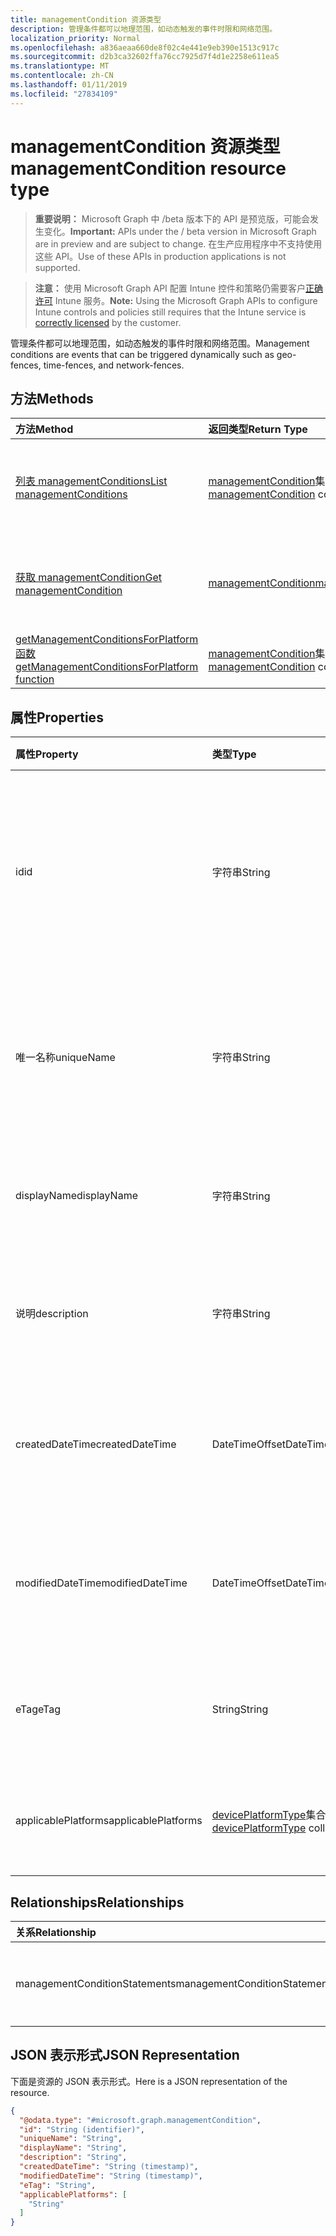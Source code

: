 ```yaml
---
title: managementCondition 资源类型
description: 管理条件都可以地理范围，如动态触发的事件时限和网络范围。
localization_priority: Normal
ms.openlocfilehash: a836aeaa660de8f02c4e441e9eb390e1513c917c
ms.sourcegitcommit: d2b3ca32602ffa76cc7925d7f4d1e2258e611ea5
ms.translationtype: MT
ms.contentlocale: zh-CN
ms.lasthandoff: 01/11/2019
ms.locfileid: "27834109"
---
```

# <a name="managementcondition-resource-type"></a><span data-ttu-id="be92b-103">managementCondition 资源类型</span><span class="sxs-lookup"><span data-stu-id="be92b-103">managementCondition resource type</span></span>

> <span data-ttu-id="be92b-104">**重要说明：** Microsoft Graph 中 /beta 版本下的 API 是预览版，可能会发生变化。</span><span class="sxs-lookup"><span data-stu-id="be92b-104">**Important:** APIs under the / beta version in Microsoft Graph are in preview and are subject to change.</span></span> <span data-ttu-id="be92b-105">在生产应用程序中不支持使用这些 API。</span><span class="sxs-lookup"><span data-stu-id="be92b-105">Use of these APIs in production applications is not supported.</span></span>

> <span data-ttu-id="be92b-106">**注意：** 使用 Microsoft Graph API 配置 Intune 控件和策略仍需要客户[正确许可](https://go.microsoft.com/fwlink/?linkid=839381) Intune 服务。</span><span class="sxs-lookup"><span data-stu-id="be92b-106">**Note:** Using the Microsoft Graph APIs to configure Intune controls and policies still requires that the Intune service is [correctly licensed](https://go.microsoft.com/fwlink/?linkid=839381) by the customer.</span></span>

<span data-ttu-id="be92b-107">管理条件都可以地理范围，如动态触发的事件时限和网络范围。</span><span class="sxs-lookup"><span data-stu-id="be92b-107">Management conditions are events that can be triggered dynamically such as geo-fences, time-fences, and network-fences.</span></span>
## <a name="methods"></a><span data-ttu-id="be92b-108">方法</span><span class="sxs-lookup"><span data-stu-id="be92b-108">Methods</span></span>
|<span data-ttu-id="be92b-109">方法</span><span class="sxs-lookup"><span data-stu-id="be92b-109">Method</span></span>|<span data-ttu-id="be92b-110">返回类型</span><span class="sxs-lookup"><span data-stu-id="be92b-110">Return Type</span></span>|<span data-ttu-id="be92b-111">说明</span><span class="sxs-lookup"><span data-stu-id="be92b-111">Description</span></span>|
|:---|:---|:---|
|[<span data-ttu-id="be92b-112">列表 managementConditions</span><span class="sxs-lookup"><span data-stu-id="be92b-112">List managementConditions</span></span>](../api/intune-fencing-managementcondition-list.md)|<span data-ttu-id="be92b-113">[managementCondition](../resources/intune-fencing-managementcondition.md)集合</span><span class="sxs-lookup"><span data-stu-id="be92b-113">[managementCondition](../resources/intune-fencing-managementcondition.md) collection</span></span>|<span data-ttu-id="be92b-114">列出属性和[managementCondition](../resources/intune-fencing-managementcondition.md)对象之间的关系。</span><span class="sxs-lookup"><span data-stu-id="be92b-114">List properties and relationships of the [managementCondition](../resources/intune-fencing-managementcondition.md) objects.</span></span>|
|[<span data-ttu-id="be92b-115">获取 managementCondition</span><span class="sxs-lookup"><span data-stu-id="be92b-115">Get managementCondition</span></span>](../api/intune-fencing-managementcondition-get.md)|[<span data-ttu-id="be92b-116">managementCondition</span><span class="sxs-lookup"><span data-stu-id="be92b-116">managementCondition</span></span>](../resources/intune-fencing-managementcondition.md)|<span data-ttu-id="be92b-117">读取属性和[managementCondition](../resources/intune-fencing-managementcondition.md)对象的关系。</span><span class="sxs-lookup"><span data-stu-id="be92b-117">Read properties and relationships of the [managementCondition](../resources/intune-fencing-managementcondition.md) object.</span></span>|
|[<span data-ttu-id="be92b-118">getManagementConditionsForPlatform 函数</span><span class="sxs-lookup"><span data-stu-id="be92b-118">getManagementConditionsForPlatform function</span></span>](../api/intune-fencing-managementcondition-getmanagementconditionsforplatform.md)|<span data-ttu-id="be92b-119">[managementCondition](../resources/intune-fencing-managementcondition.md)集合</span><span class="sxs-lookup"><span data-stu-id="be92b-119">[managementCondition](../resources/intune-fencing-managementcondition.md) collection</span></span>|<span data-ttu-id="be92b-120">尚未记录</span><span class="sxs-lookup"><span data-stu-id="be92b-120">Not yet documented</span></span>|

## <a name="properties"></a><span data-ttu-id="be92b-121">属性</span><span class="sxs-lookup"><span data-stu-id="be92b-121">Properties</span></span>
|<span data-ttu-id="be92b-122">属性</span><span class="sxs-lookup"><span data-stu-id="be92b-122">Property</span></span>|<span data-ttu-id="be92b-123">类型</span><span class="sxs-lookup"><span data-stu-id="be92b-123">Type</span></span>|<span data-ttu-id="be92b-124">说明</span><span class="sxs-lookup"><span data-stu-id="be92b-124">Description</span></span>|
|:---|:---|:---|
|<span data-ttu-id="be92b-125">id</span><span class="sxs-lookup"><span data-stu-id="be92b-125">id</span></span>|<span data-ttu-id="be92b-126">字符串</span><span class="sxs-lookup"><span data-stu-id="be92b-126">String</span></span>|<span data-ttu-id="be92b-127">管理条件的唯一标识符。</span><span class="sxs-lookup"><span data-stu-id="be92b-127">Unique identifier for the management condition.</span></span> <span data-ttu-id="be92b-128">系统生成时创建分配值。</span><span class="sxs-lookup"><span data-stu-id="be92b-128">System generated value assigned when created.</span></span>|
|<span data-ttu-id="be92b-129">唯一名称</span><span class="sxs-lookup"><span data-stu-id="be92b-129">uniqueName</span></span>|<span data-ttu-id="be92b-130">字符串</span><span class="sxs-lookup"><span data-stu-id="be92b-130">String</span></span>|<span data-ttu-id="be92b-131">管理条件的唯一名称。</span><span class="sxs-lookup"><span data-stu-id="be92b-131">Unique name for the management condition.</span></span> <span data-ttu-id="be92b-132">在管理条件表达式中使用。</span><span class="sxs-lookup"><span data-stu-id="be92b-132">Used in management condition expressions.</span></span>|
|<span data-ttu-id="be92b-133">displayName</span><span class="sxs-lookup"><span data-stu-id="be92b-133">displayName</span></span>|<span data-ttu-id="be92b-134">字符串</span><span class="sxs-lookup"><span data-stu-id="be92b-134">String</span></span>|<span data-ttu-id="be92b-135">管理员定义管理条件的名称。</span><span class="sxs-lookup"><span data-stu-id="be92b-135">The admin defined name of the management condition.</span></span>|
|<span data-ttu-id="be92b-136">说明</span><span class="sxs-lookup"><span data-stu-id="be92b-136">description</span></span>|<span data-ttu-id="be92b-137">字符串</span><span class="sxs-lookup"><span data-stu-id="be92b-137">String</span></span>|<span data-ttu-id="be92b-138">管理员定义的管理条件说明。</span><span class="sxs-lookup"><span data-stu-id="be92b-138">The admin defined description of the management condition.</span></span>|
|<span data-ttu-id="be92b-139">createdDateTime</span><span class="sxs-lookup"><span data-stu-id="be92b-139">createdDateTime</span></span>|<span data-ttu-id="be92b-140">DateTimeOffset</span><span class="sxs-lookup"><span data-stu-id="be92b-140">DateTimeOffset</span></span>|<span data-ttu-id="be92b-141">创建管理条件的时间。</span><span class="sxs-lookup"><span data-stu-id="be92b-141">The time the management condition was created.</span></span> <span data-ttu-id="be92b-142">生成的服务方。</span><span class="sxs-lookup"><span data-stu-id="be92b-142">Generated service side.</span></span>|
|<span data-ttu-id="be92b-143">modifiedDateTime</span><span class="sxs-lookup"><span data-stu-id="be92b-143">modifiedDateTime</span></span>|<span data-ttu-id="be92b-144">DateTimeOffset</span><span class="sxs-lookup"><span data-stu-id="be92b-144">DateTimeOffset</span></span>|<span data-ttu-id="be92b-145">管理条件上次修改时间。</span><span class="sxs-lookup"><span data-stu-id="be92b-145">The time the management condition was last modified.</span></span> <span data-ttu-id="be92b-146">更新服务端。</span><span class="sxs-lookup"><span data-stu-id="be92b-146">Updated service side.</span></span>|
|<span data-ttu-id="be92b-147">eTag</span><span class="sxs-lookup"><span data-stu-id="be92b-147">eTag</span></span>|<span data-ttu-id="be92b-148">String</span><span class="sxs-lookup"><span data-stu-id="be92b-148">String</span></span>|<span data-ttu-id="be92b-149">管理条件的 ETag。</span><span class="sxs-lookup"><span data-stu-id="be92b-149">ETag of the management condition.</span></span> <span data-ttu-id="be92b-150">更新服务端。</span><span class="sxs-lookup"><span data-stu-id="be92b-150">Updated service side.</span></span>|
|<span data-ttu-id="be92b-151">applicablePlatforms</span><span class="sxs-lookup"><span data-stu-id="be92b-151">applicablePlatforms</span></span>|<span data-ttu-id="be92b-152">[devicePlatformType](../resources/intune-shared-deviceplatformtype.md)集合</span><span class="sxs-lookup"><span data-stu-id="be92b-152">[devicePlatformType](../resources/intune-shared-deviceplatformtype.md) collection</span></span>|<span data-ttu-id="be92b-153">此管理条件适用的平台。</span><span class="sxs-lookup"><span data-stu-id="be92b-153">The applicable platforms for this management condition.</span></span>|

## <a name="relationships"></a><span data-ttu-id="be92b-154">Relationships</span><span class="sxs-lookup"><span data-stu-id="be92b-154">Relationships</span></span>
|<span data-ttu-id="be92b-155">关系</span><span class="sxs-lookup"><span data-stu-id="be92b-155">Relationship</span></span>|<span data-ttu-id="be92b-156">类型</span><span class="sxs-lookup"><span data-stu-id="be92b-156">Type</span></span>|<span data-ttu-id="be92b-157">Description</span><span class="sxs-lookup"><span data-stu-id="be92b-157">Description</span></span>|
|:---|:---|:---|
|<span data-ttu-id="be92b-158">managementConditionStatements</span><span class="sxs-lookup"><span data-stu-id="be92b-158">managementConditionStatements</span></span>|<span data-ttu-id="be92b-159">[managementConditionStatement](../resources/intune-fencing-managementconditionstatement.md)集合</span><span class="sxs-lookup"><span data-stu-id="be92b-159">[managementConditionStatement](../resources/intune-fencing-managementconditionstatement.md) collection</span></span>|<span data-ttu-id="be92b-160">为管理 condition 相关联的管理条件语句。</span><span class="sxs-lookup"><span data-stu-id="be92b-160">The management condition statements associated to the management condition.</span></span>|

## <a name="json-representation"></a><span data-ttu-id="be92b-161">JSON 表示形式</span><span class="sxs-lookup"><span data-stu-id="be92b-161">JSON Representation</span></span>
<span data-ttu-id="be92b-162">下面是资源的 JSON 表示形式。</span><span class="sxs-lookup"><span data-stu-id="be92b-162">Here is a JSON representation of the resource.</span></span>
<!-- {
  "blockType": "resource",
  "keyProperty": "id",
  "@odata.type": "microsoft.graph.managementCondition"
}
-->
``` json
{
  "@odata.type": "#microsoft.graph.managementCondition",
  "id": "String (identifier)",
  "uniqueName": "String",
  "displayName": "String",
  "description": "String",
  "createdDateTime": "String (timestamp)",
  "modifiedDateTime": "String (timestamp)",
  "eTag": "String",
  "applicablePlatforms": [
    "String"
  ]
}
```





